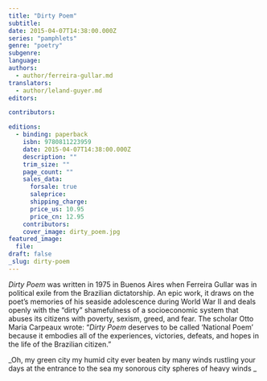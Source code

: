 ```yaml
---
title: "Dirty Poem"
subtitle:
date: 2015-04-07T14:38:00.000Z
series: "pamphlets"
genre: "poetry"
subgenre:
language:
authors:
  - author/ferreira-gullar.md
translators:
  - author/leland-guyer.md
editors:

contributors:

editions:
  - binding: paperback
    isbn: 9780811223959
    date: 2015-04-07T14:38:00.000Z
    description: ""
    trim_size: ""
    page_count: ""
    sales_data:
      forsale: true
      saleprice:
      shipping_charge:
      price_us: 10.95
      price_cn: 12.95
    contributors:
    cover_image: dirty_poem.jpg
featured_image:
  file:
draft: false
_slug: dirty-poem
---
```


_Dirty Poem_ was written in 1975 in Buenos Aires when Ferreira Gullar was in political exile from the Brazilian dictatorship. An epic work, it draws on the poet’s memories of his seaside adolescence during World War II and deals openly with the “dirty” shamefulness of a socioeconomic system that abuses its citizens with poverty, sexism, greed, and fear. The scholar Otto Maria Carpeaux wrote: “_Dirty Poem_ deserves to be called ‘National Poem’ because it embodies all of the experiences, victories, defeats, and hopes in the life of the Brazilian citizen.” 

_Oh, my green city
my humid city
ever beaten by many winds
rustling your days at the entrance to the sea
my sonorous city
spheres of heavy winds _

